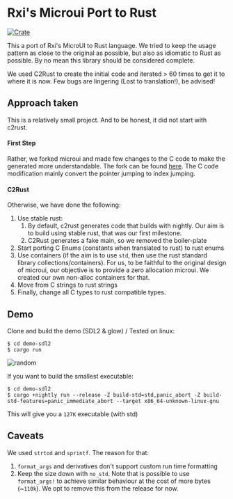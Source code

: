 # Rxi's Microui Port to Rust
[![Crate](https://img.shields.io/crates/v/microui.svg)](https://crates.io/crates/microui)

This a port of Rxi's MicroUI to Rust language. 
We tried to keep the usage pattern as close to the original as possible, but also as idiomatic to Rust as possible. By no mean this library should be considered complete.

We used C2Rust to create the initial code and iterated > 60 times to get it to where it is now. Few bugs are lingering (Lost to translation!), be advised!

## Approach taken
This is a relatively small project. And to be honest, it did not start with c2rust. 

#### First Step
Rather, we forked microui and made few changes to the C code to make the generated more understandable. The fork can be found [here](https://github.com/eloraiby/microui/commits/jump_int). The C code modification mainly convert the pointer jumping to index jumping.

#### C2Rust
Otherwise, we have done the following:
1. Use stable rust:
   1. By default, c2rust generates code that builds with nightly. Our aim is to build using stable rust, that was our first milestone.
   2. C2Rust generates a fake main, so we removed the boiler-plate
2. Start porting C Enums (constants when translated to rust) to rust enums
3. Use containers (if the aim is to use `std`, then use the rust standard library collections/containers). For us, to be faithful to the original design of microui, our objective is to provide a zero allocation microui. We created our own non-alloc containers for that.
4. Move from C strings to rust strings
5. Finally, change all C types to rust compatible types.

## Demo
Clone and build the demo (SDL2 & glow) / Tested on linux:
```
$ cd demo-sdl2
$ cargo run
```

![random](https://github.com/NeoCogi/microui-rs/raw/master/res/microui.png)

If you want to build the smallest executable:

```
$ cd demo-sdl2
$ cargo +nightly run --release -Z build-std=std,panic_abort -Z build-std-features=panic_immediate_abort --target x86_64-unknown-linux-gnu
```

This will give you a `127K` executable (with std)

## Caveats
We used `strtod` and `sprintf`. The reason for that:
1. `format_args` and derivatives don't support custom run time formatting
2. Keep the size down with `no_std`. Note that is possible to use `format_args!` to achieve similar behaviour at the cost of more bytes (~`110k`). We opt to remove this from the release for now.

